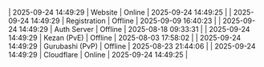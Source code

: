 | 2025-09-24 14:49:29 | Website | Online | 2025-09-24 14:49:25 |
| 2025-09-24 14:49:29 | Registration | Offline | 2025-09-09 16:40:23 |
| 2025-09-24 14:49:29 | Auth Server | Offline | 2025-08-18 09:33:31 |
| 2025-09-24 14:49:29 | Kezan (PvE) | Offline | 2025-08-03 17:58:02 |
| 2025-09-24 14:49:29 | Gurubashi (PvP) | Offline | 2025-08-23 21:44:06 |
| 2025-09-24 14:49:29 | Cloudflare | Online | 2025-09-24 14:49:25 |
